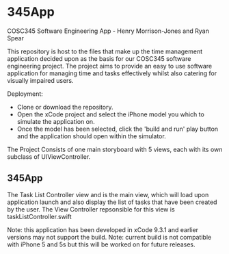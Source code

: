 # 345App
COSC345 Software Engineering App - Henry Morrison-Jones and Ryan Spear

This repository is host to the files that make up the time management application decided upon as the basis for our COSC345 software engineering project. The project aims to provide an easy to use software application for managing time and tasks effectively whilst also catering for visually impaired users.

Deployment:
  - Clone or download the repository.
  - Open the xCode project and select the iPhone model you which to simulate the application on.
  - Once the model has been selected, click the 'build and run' play button and the application should open within the simulator.

The Project Consists of one main storyboard with 5 views, each with its own subclass of UIViewController.

## 345App

The Task List Controller view and is the main view, which will load upon application launch and also display the list of tasks that have been created by the user. The View Controller repsonsible for this view is taskListController.swift
  
Note: this application has been developed in xCode 9.3.1 and earlier versions may not support the build.
Note: current build is not compatible with iPhone 5 and 5s but this will be worked on for future releases.
